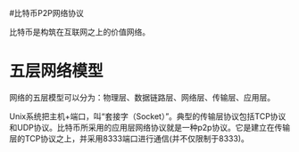 #比特币P2P网络协议

比特币是构筑在互联网之上的价值网络。



# 五层网络模型

网络的五层模型可以分为：物理层、数据链路层、网络层、传输层、应用层。

Unix系统把主机+端口，叫“套接字（Socket）”。典型的传输层协议包括TCP协议和UDP协议。比特币所采用的应用层网络协议就是一种p2p协议。它是建立在传输层的TCP协议之上，并采用8333端口进行通信(并不仅限制于8333)。

  